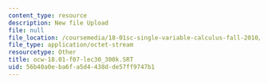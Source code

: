 ```yaml
---
content_type: resource
description: New file Upload
file: null
file_location: /coursemedia/18-01sc-single-variable-calculus-fall-2010/56b40a0eba6fa5d4438dde57ff9747b1_ocw-18.01-f07-lec30_300k.SRT
file_type: application/octet-stream
resourcetype: Other
title: ocw-18.01-f07-lec30_300k.SRT
uid: 56b40a0e-ba6f-a5d4-438d-de57ff9747b1
---
```

